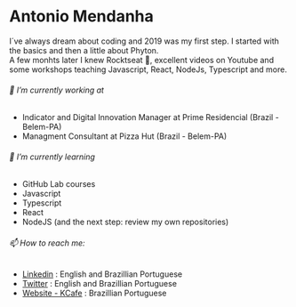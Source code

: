 # Antonio Mendanha 
I´ve always dream about coding and 2019 was my first step. I started with the basics and then a little about Phyton.<br>
A few monhts later I knew Rocktseat :rocket:, excellent videos on Youtube and some workshops teaching Javascript, React, NodeJs, Typescript and more. <br>

###### 🔭 I’m currently working at
* Indicator and Digital Innovation Manager at Prime Residencial (Brazil - Belem-PA)
* Managment Consultant at Pizza Hut (Brazil - Belem-PA)
###### 🌱 I’m currently learning
* GitHub Lab courses 
* Javascript
* Typescript
* React
* NodeJS
(and the next step: review my own repositories)
###### 📫 How to reach me: 
* [Linkedin](https://www.linkedin.com/in/antoniomendanha/) : English and Brazillian Portuguese
* [Twitter](https://www.twitter.com/antoniomendanha) : English and Brazillian Portuguese
* [Website - KCafe](https://antoniomendanha.github.io) : Brazillian Portuguese
 
<!--
**AntonioMendanha/antoniomendanha** is a ✨ _special_ ✨ repository because its `README.md` (this file) appears on your GitHub profile.

- 👯 I’m looking to collaborate on ...
- 🤔 I’m looking for help with ...
- 💬 Ask me about ...

- 😄 Pronouns: ...
- ⚡ Fun fact: ...
-->
